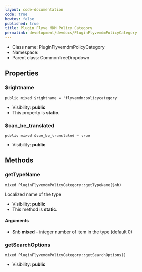 ```yaml
---
layout: code-documentation
code: true
howtos: false
published: true
title: Plugin Flyve MDM Policy Category
permalink: development/devdocs/PluginFlyvemdmPolicyCategory
---
```


* Class name: PluginFlyvemdmPolicyCategory
* Namespace:
* Parent class: CommonTreeDropdown





Properties
----------


### $rightname

    public mixed $rightname = 'flyvemdm:policycategory'





* Visibility: **public**
* This property is **static**.


### $can_be_translated

    public mixed $can_be_translated = true





* Visibility: **public**


Methods
-------


### getTypeName

    mixed PluginFlyvemdmPolicyCategory::getTypeName($nb)

Localized name of the type



* Visibility: **public**
* This method is **static**.


#### Arguments
* $nb **mixed** - integer  number of item in the type (default 0)



### getSearchOptions

    mixed PluginFlyvemdmPolicyCategory::getSearchOptions()





* Visibility: **public**
